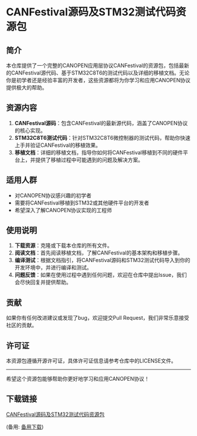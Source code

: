 # CANFestival源码及STM32测试代码资源包

## 简介
本仓库提供了一个完整的CANOPEN应用层协议CANFestival的资源包，包括最新的CANFestival源代码、基于STM32C8T6的测试代码以及详细的移植文档。无论你是初学者还是经验丰富的开发者，这些资源都将为你学习和应用CANOPEN协议提供极大的帮助。

## 资源内容
1. **CANFestival源码**：包含CANFestival的最新源代码，涵盖了CANOPEN协议的核心实现。
2. **STM32C8T6测试代码**：针对STM32C8T6微控制器的测试代码，帮助你快速上手并验证CANFestival的移植效果。
3. **移植文档**：详细的移植文档，指导你如何将CANFestival移植到不同的硬件平台上，并提供了移植过程中可能遇到的问题及解决方案。

## 适用人群
- 对CANOPEN协议感兴趣的初学者
- 需要将CANFestival移植到STM32或其他硬件平台的开发者
- 希望深入了解CANOPEN协议实现的工程师

## 使用说明
1. **下载资源**：克隆或下载本仓库的所有文件。
2. **阅读文档**：首先阅读移植文档，了解CANFestival的基本架构和移植步骤。
3. **编译测试**：根据文档指引，将CANFestival源码和STM32测试代码导入到你的开发环境中，并进行编译和测试。
4. **问题反馈**：如果在使用过程中遇到任何问题，欢迎在仓库中提出Issue，我们会尽快回复并提供帮助。

## 贡献
如果你有任何改进建议或发现了bug，欢迎提交Pull Request，我们非常乐意接受社区的贡献。

## 许可证
本资源包遵循开源许可证，具体许可证信息请参考仓库中的LICENSE文件。

---

希望这个资源包能够帮助你更好地学习和应用CANOPEN协议！

## 下载链接
[CANFestival源码及STM32测试代码资源包](https://pan.quark.cn/s/9aa2933542ed) 

(备用: [备用下载](https://pan.baidu.com/s/1sVqWAEphwXwNGXyOYLeTsw?pwd=1234))
